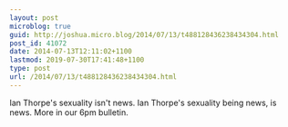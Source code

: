 ```yaml
---
layout: post
microblog: true
guid: http://joshua.micro.blog/2014/07/13/t488128436238434304.html
post_id: 41072
date: 2014-07-13T12:11:02+1100
lastmod: 2019-07-30T17:41:48+1100
type: post
url: /2014/07/13/t488128436238434304.html
---
```

Ian Thorpe's sexuality isn't news. Ian Thorpe's sexuality being news, is news. More in our 6pm bulletin.

